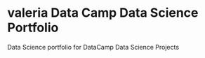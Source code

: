 # valeria Data Camp Data Science Portfolio 
Data Science portfolio for DataCamp Data Science Projects
